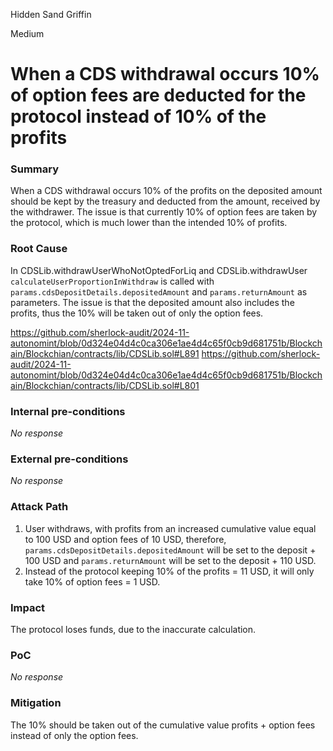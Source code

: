 Hidden Sand Griffin

Medium

# When a CDS withdrawal occurs 10% of option fees are deducted for the protocol instead of 10% of the profits

### Summary

When a CDS withdrawal occurs 10% of the profits on the deposited amount should be kept by the treasury and deducted from the amount, received by the withdrawer. The issue is that currently 10% of option fees are taken by the protocol, which is much lower than the intended 10% of profits.

### Root Cause

In CDSLib.withdrawUserWhoNotOptedForLiq and CDSLib.withdrawUser `calculateUserProportionInWithdraw` is called with  `params.cdsDepositDetails.depositedAmount` and `params.returnAmount` as parameters. The issue is that the deposited amount also includes the profits, thus the 10% will be taken out of only the option fees.

https://github.com/sherlock-audit/2024-11-autonomint/blob/0d324e04d4c0ca306e1ae4d4c65f0cb9d681751b/Blockchain/Blockchian/contracts/lib/CDSLib.sol#L891
https://github.com/sherlock-audit/2024-11-autonomint/blob/0d324e04d4c0ca306e1ae4d4c65f0cb9d681751b/Blockchain/Blockchian/contracts/lib/CDSLib.sol#L801


### Internal pre-conditions

_No response_

### External pre-conditions

_No response_

### Attack Path

1. User withdraws, with profits from an increased cumulative value equal to 100 USD and option fees of 10 USD, therefore, `params.cdsDepositDetails.depositedAmount` will be set to the deposit + 100 USD and `params.returnAmount` will be set to the deposit + 110 USD.
2. Instead of the protocol keeping 10% of the profits = 11 USD, it will only take 10% of option fees = 1 USD.

### Impact

The protocol loses funds, due to the inaccurate calculation.

### PoC

_No response_

### Mitigation

The 10% should be taken out of the cumulative value profits + option fees instead of only the option fees.